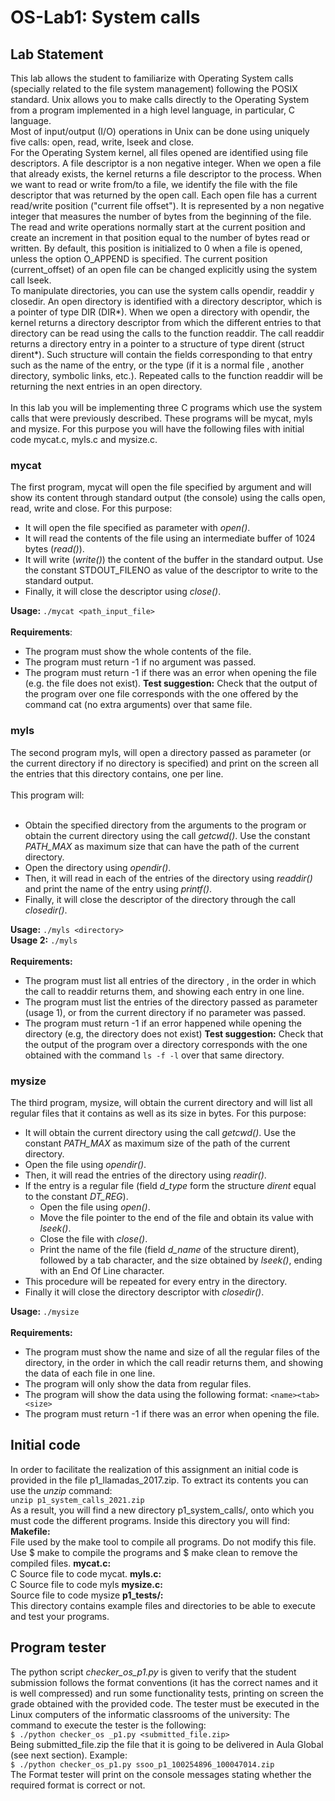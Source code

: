 # OS-Lab1: System calls

## Lab Statement

This lab allows the student to familiarize with Operating System calls (specially related to
the file system management) following the POSIX standard. Unix allows you to make calls
directly to the Operating System from a program implemented in a high level language, in
particular, C language.<br/>
Most of input/output (I/O) operations in Unix can be done using uniquely five calls:
open, read, write, lseek and close.<br/>
For the Operating System kernel, all files opened are identified using file descriptors. A
file descriptor is a non negative integer. When we open a file that already exists, the kernel
returns a file descriptor to the process. When we want to read or write from/to a file, we
identify the file with the file descriptor that was returned by the open call.
Each open file has a current read/write position ("current file offset"). It is represented
by a non negative integer that measures the number of bytes from the beginning of the file.
The read and write operations normally start at the current position and create an increment in
that position equal to the number of bytes read or written. By default, this position is
initialized to 0 when a file is opened, unless the option O_APPEND is specified. The current
position (current_offset) of an open file can be changed explicitly using the system call
lseek.<br/>
To manipulate directories, you can use the system calls opendir, readdir y closedir. An
open directory is identified with a directory descriptor, which is a pointer of type DIR (DIR*).
When we open a directory with opendir, the kernel returns a directory descriptor from which
the different entries to that directory can be read using the calls to the function readdir. The
call readdir returns a directory entry in a pointer to a structure of type dirent (struct dirent*).
Such structure will contain the fields corresponding to that entry such as the name of the
entry, or the type (if it is a normal file , another directory, symbolic links, etc.). Repeated calls
to the function readdir will be returning the next entries in an open directory.<br/>
<br/>
In this lab you will be implementing three C programs which use the system calls that
were previously described. These programs will be mycat, myls and mysize. For this purpose
you will have the following files with initial code mycat.c, myls.c and mysize.c.

### mycat
The first program, mycat will open the file specified by argument and will show its
content through standard output (the console) using the calls open, read, write and close. For
this purpose:
* It will open the file specified as parameter with *open()*.
* It will read the contents of the file using an intermediate buffer of 1024 bytes
(*read()*).
* It will write (*write()*) the content of the buffer in the standard output. Use the
constant STDOUT_FILENO as value of the descriptor to write to the standard
output.
* Finally, it will close the descriptor using *close()*.

**Usage:** `./mycat <path_input_file>`<br/>
<br/>
**Requirements**:
* The program must show the whole contents of the file.
* The program must return -1 if no argument was passed.
* The program must return -1 if there was an error when opening the file (e.g. the
file does not exist).
**Test suggestion:** Check that the output of the program over one file corresponds with the
one offered by the command cat (no extra arguments) over that same file.

### myls
The second program myls, will open a directory passed as parameter (or the current
directory if no directory is specified) and print on the screen all the entries that this directory
contains, one per line.<br/><br/>
This program will:<br/><br/>
* Obtain the specified directory from the arguments to the program or obtain the
current directory using the call *getcwd()*. Use the constant *PATH_MAX* as
maximum size that can have the path of the current directory.
* Open the directory using *opendir()*.
* Then, it will read in each of the entries of the directory using *readdir()* and print the
name of the entry using *printf()*.
* Finally, it will close the descriptor of the directory through the call *closedir()*.

**Usage:** `./myls <directory>`<br/>
**Usage 2:** `./myls`<br/>
<br/>
**Requirements:**
* The program must list all entries of the directory , in the order in which the call to
readdir returns them, and showing each entry in one line.
* The program must list the entries of the directory passed as parameter (usage 1), or
from the current directory if no parameter was passed.
* The program must return -1 if an error happened while opening the directory (e.g,
the directory does not exist)
**Test suggestion:** Check that the output of the program over a directory corresponds with the
one obtained with the command `ls -f -l` over that same directory.

### mysize
The third program, mysize, will obtain the current directory and will list all regular files
that it contains as well as its size in bytes. For this purpose:
* It will obtain the current directory using the call *getcwd()*. Use the constant
*PATH_MAX* as maximum size of the path of the current directory.
* Open the file using *opendir()*.
* Then, it will read the entries of the directory using *readir()*.
* If the entry is a regular file (field *d_type* form the structure *dirent* equal to the
constant *DT_REG*).
    * Open the file using *open()*.
    * Move the file pointer to the end of the file and obtain its value with *lseek()*.
    * Close the file with *close()*.
    * Print the name of the file (field *d_name* of the structure dirent), followed
    by a tab character, and the size obtained by *lseek()*, ending with an End
    Of Line character.
* This procedure will be repeated for every entry in the directory.
* Finally it will close the directory descriptor with *closedir()*.

**Usage:** `./mysize`<br/>
<br/>
**Requirements:**
* The program must show the name and size of all the regular files of the directory,
in the order in which the call readir returns them, and showing the data of each file
in one line.
* The program will only show the data from regular files.
* The program will show the data using the following format: `<name><tab><size>`
* The program must return -1 if there was an error when opening the file.

## Initial code

In order to facilitate the realization of this assignment an initial code is provided in the file
p1_llamadas_2017.zip. To extract its contents you can use the *unzip* command:<br/>
    `unzip p1_system_calls_2021.zip`<br/>
As a result, you will find a new directory p1_system_calls/, onto which you must code the
different programs. Inside this directory you will find:
**Makefile:**<br/>
File used by the make tool to compile all programs. Do not modify this file. Use $ make to
compile the programs and $ make clean to remove the compiled files.
**mycat.c:**<br/>
C Source file to code mycat.
**myls.c:**<br/>
C Source file to code myls
**mysize.c:**<br/>
Source file to code mysize
**p1_tests/:**<br/>
This directory contains example files and directories to be able to execute and test your
programs.

## Program tester
The python script *checker_os_p1.py* is given to verify that the student submission
follows the format conventions (it has the correct names and it is well compressed) and run
some functionality tests, printing on screen the grade obtained with the provided code. The
tester must be executed in the Linux computers of the informatic classrooms of the university:
The command to execute the tester is the following:<br/>
    `$ ./python checker_os _p1.py <submitted_file.zip>`<br/>
Being submitted_file.zip the file that it is going to be delivered in Aula Global (see next
section). Example:<br/>
    `$ ./python checker_os_p1.py ssoo_p1_100254896_100047014.zip`<br/>
The Format tester will print on the console messages stating whether the required format
is correct or not.